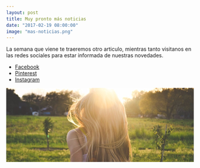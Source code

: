```yaml
---
layout: post
title: Muy pronto más noticias
date: "2017-02-19 08:00:00"
image: "mas-noticias.png"
---
```

<article class="container mod-row">
  <div class="container-item-text-left">
    <p>
     La semana que viene te traeremos otro articulo, mientras tanto visitanos en las redes sociales para estar informada de nuestras novedades.
     <ul class="inline-list-app-footer text-center">
       <li><a href="https://www.facebook.com/peluqueria.escandalo" title="Twitter">Facebook</a></li>
       <li><a href="https://es.pinterest.com/peluescandalo/" title="Twitter">Pinterest</a></li>
       <li><a href="https://www.instagram.com/peluqueria_escandalo/?hl=es" title="Twitter">Instagram</a></li>
     </ul>
    </p>
  </div>
  <div>
     <img src="img/noticias.jpg" width="600" height="auto" alt="Las 10 mejores verduras para comer este invierno">
  </div>
